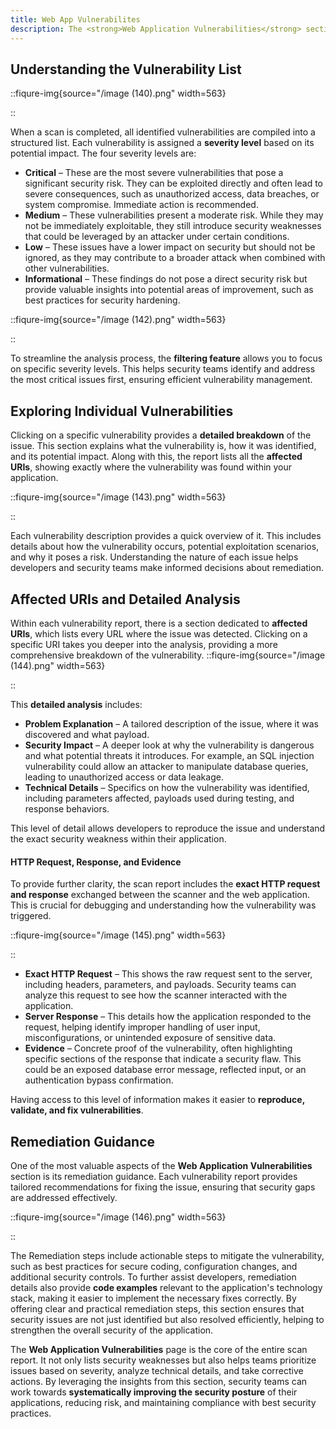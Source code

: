 ```yaml
---
title: Web App Vulnerabilites
description: The <strong>Web Application Vulnerabilities</strong> section provides a detailed breakdown of all security weaknesses detected in your application. This page serves as a central place to assess the security posture of your web application by listing discovered vulnerabilities along with their severity levels. Understanding and prioritizing these vulnerabilities is crucial to reducing risk and strengthening the security of your application.
---
```


## Understanding the Vulnerability List

::fiqure-img{source="/image (140).png" width=563}

<!-- <img src="/image (140).png" alt="" width="563"> -->

::

When a scan is completed, all identified vulnerabilities are compiled into a structured list. Each vulnerability is assigned a **severity level** based on its potential impact. The four severity levels are:

- **Critical** – These are the most severe vulnerabilities that pose a significant security risk. They can be exploited directly and often lead to severe consequences, such as unauthorized access, data breaches, or system compromise. Immediate action is recommended.
- **Medium** – These vulnerabilities present a moderate risk. While they may not be immediately exploitable, they still introduce security weaknesses that could be leveraged by an attacker under certain conditions.
- **Low** – These issues have a lower impact on security but should not be ignored, as they may contribute to a broader attack when combined with other vulnerabilities.
- **Informational** – These findings do not pose a direct security risk but provide valuable insights into potential areas of improvement, such as best practices for security hardening.

::fiqure-img{source="/image (142).png" width=563}

<!-- <img src="/image (142).png" alt="" width="563"> -->

::

To streamline the analysis process, the **filtering feature** allows you to focus on specific severity levels. This helps security teams identify and address the most critical issues first, ensuring efficient vulnerability management.

## Exploring Individual Vulnerabilities

Clicking on a specific vulnerability provides a **detailed breakdown** of the issue. This section explains what the vulnerability is, how it was identified, and its potential impact. Along with this, the report lists all the **affected URIs**, showing exactly where the vulnerability was found within your application.

::fiqure-img{source="/image (143).png" width=563}

<!-- <img src="/image (143).png" alt="" width="563"> -->

::

Each vulnerability description provides a quick overview of it. This includes details about how the vulnerability occurs, potential exploitation scenarios, and why it poses a risk. Understanding the nature of each issue helps developers and security teams make informed decisions about remediation.

## Affected URIs and Detailed Analysis

Within each vulnerability report, there is a section dedicated to **affected URIs**, which lists every URL where the issue was detected. Clicking on a specific URI takes you deeper into the analysis, providing a more comprehensive breakdown of the vulnerability.
::fiqure-img{source="/image (144).png" width=563}

<!-- <img src="/image (144).png" alt="" width="563"> -->

::

This **detailed analysis** includes:

- **Problem Explanation** – A tailored description of the issue, where it was discovered and what payload.
- **Security Impact** – A deeper look at why the vulnerability is dangerous and what potential threats it introduces. For example, an SQL injection vulnerability could allow an attacker to manipulate database queries, leading to unauthorized access or data leakage.
- **Technical Details** – Specifics on how the vulnerability was identified, including parameters affected, payloads used during testing, and response behaviors.

This level of detail allows developers to reproduce the issue and understand the exact security weakness within their application.

#### HTTP Request, Response, and Evidence

To provide further clarity, the scan report includes the **exact HTTP request and response** exchanged between the scanner and the web application. This is crucial for debugging and understanding how the vulnerability was triggered.

::fiqure-img{source="/image (145).png" width=563}

<!-- <img src="/image (145).png" alt="" width="563"> -->

::

- **Exact HTTP Request** – This shows the raw request sent to the server, including headers, parameters, and payloads. Security teams can analyze this request to see how the scanner interacted with the application.
- **Server Response** – This details how the application responded to the request, helping identify improper handling of user input, misconfigurations, or unintended exposure of sensitive data.
- **Evidence** – Concrete proof of the vulnerability, often highlighting specific sections of the response that indicate a security flaw. This could be an exposed database error message, reflected input, or an authentication bypass confirmation.

Having access to this level of information makes it easier to **reproduce, validate, and fix vulnerabilities**.

## Remediation Guidance

One of the most valuable aspects of the **Web Application Vulnerabilities** section is its remediation guidance. Each vulnerability report provides tailored recommendations for fixing the issue, ensuring that security gaps are addressed effectively.&#x20;

::fiqure-img{source="/image (146).png" width=563}

<!-- <img src="/image (146).png" alt="" width="563"> -->

::

The Remediation steps include actionable steps to mitigate the vulnerability, such as best practices for secure coding, configuration changes, and additional security controls. To further assist developers, remediation details also provide **code examples** relevant to the application's technology stack, making it easier to implement the necessary fixes correctly. By offering clear and practical remediation steps, this section ensures that security issues are not just identified but also resolved efficiently, helping to strengthen the overall security of the application.

The **Web Application Vulnerabilities** page is the core of the entire scan report. It not only lists security weaknesses but also helps teams prioritize issues based on severity, analyze technical details, and take corrective actions. By leveraging the insights from this section, security teams can work towards **systematically improving the security posture** of their applications, reducing risk, and maintaining compliance with best security practices.
